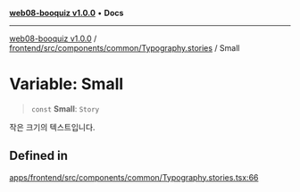 [**web08-booquiz v1.0.0**](../../../../../../README.md) • **Docs**

***

[web08-booquiz v1.0.0](../../../../../../modules.md) / [frontend/src/components/common/Typography.stories](../README.md) / Small

# Variable: Small

> `const` **Small**: `Story`

작은 크기의 텍스트입니다.

## Defined in

[apps/frontend/src/components/common/Typography.stories.tsx:66](https://github.com/boostcampwm-2024/web08-BooQuiz/blob/7476b6206e2a8c55cace72cc6ee6a8796386519f/apps/frontend/src/components/common/Typography.stories.tsx#L66)
